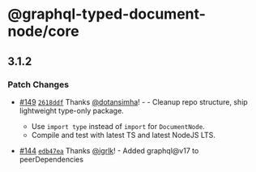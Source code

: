# @graphql-typed-document-node/core

## 3.1.2

### Patch Changes

- [#149](https://github.com/dotansimha/graphql-typed-document-node/pull/149) [`2618ddf`](https://github.com/dotansimha/graphql-typed-document-node/commit/2618ddf1ff9c0bea145a637a0a9106ebe3169e78) Thanks [@dotansimha](https://github.com/dotansimha)! - - Cleanup repo structure, ship lightweight type-only package.

  - Use `import type` instead of `import` for `DocumentNode`.
  - Compile and test with latest TS and latest NodeJS LTS.

- [#144](https://github.com/dotansimha/graphql-typed-document-node/pull/144) [`edb47ea`](https://github.com/dotansimha/graphql-typed-document-node/commit/edb47eabf9b7b22baecd9dd3db94be3c7fc69ff4) Thanks [@igrlk](https://github.com/igrlk)! - Added graphql@v17 to peerDependencies
